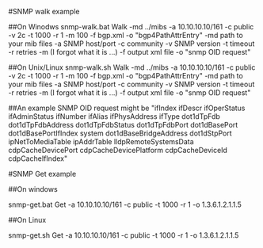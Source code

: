#SNMP walk example

##On Winodws
snmp-walk.bat Walk -md ../mibs -a 10.10.10.10/161 -c public -v 2c -t 1000 -r 1 -m 100 -f bgp.xml -o "bgp4PathAttrEntry"
-md path to your mib files
-a  SNMP host/port
-c community
-v SNMP version
-t timeout
-r retries
-m (I forgot what it is ...)
-f output xml file
-o "snmp OID request"

##On Unix/Linux
snmp-walk.sh Walk -md ../mibs -a 10.10.10.10/161 -c public -v 2c -t 1000 -r 1 -m 100 -f bgp.xml -o "bgp4PathAttrEntry"
-md path to your mib files
-a  SNMP host/port
-c community
-v SNMP version
-t timeout
-r retries
-m (I forgot what it is ...)
-f output xml file
-o "snmp OID request"

##An example SNMP OID request might be
"ifIndex ifDescr ifOperStatus ifAdminStatus ifNumber ifAlias ifPhysAddress ifType dot1dTpFdb dot1dTpFdbAddress dot1dTpFdbStatus dot1dTpFdbPort dot1dBasePort dot1dBasePortIfIndex system dot1dBaseBridgeAddress dot1dStpPort ipNetToMediaTable ipAddrTable lldpRemoteSystemsData cdpCacheDevicePort cdpCacheDevicePlatform cdpCacheDeviceId cdpCacheIfIndex"

#SNMP Get example

##On windows

snmp-get.bat  Get -a 10.10.10.10/161 -c public -t 1000 -r 1 -o 1.3.6.1.2.1.1.5

##On Linux

snmp-get.sh  Get -a 10.10.10.10/161 -c public -t 1000 -r 1 -o 1.3.6.1.2.1.1.5

